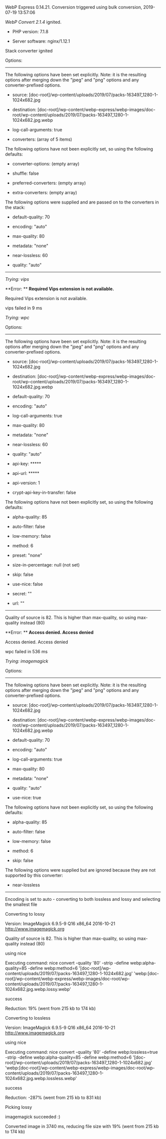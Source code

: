 WebP Express 0.14.21. Conversion triggered using bulk conversion, 2019-07-19 13:57:06

*WebP Convert 2.1.4*  ignited.
- PHP version: 7.1.8
- Server software: nginx/1.12.1

Stack converter ignited

Options:
------------
The following options have been set explicitly. Note: it is the resulting options after merging down the "jpeg" and "png" options and any converter-prefixed options.
- source: [doc-root]/wp-content/uploads/2019/07/packs-163497_1280-1-1024x682.jpg
- destination: [doc-root]/wp-content/webp-express/webp-images/doc-root/wp-content/uploads/2019/07/packs-163497_1280-1-1024x682.jpg.webp
- log-call-arguments: true
- converters: (array of 5 items)

The following options have not been explicitly set, so using the following defaults:
- converter-options: (empty array)
- shuffle: false
- preferred-converters: (empty array)
- extra-converters: (empty array)

The following options were supplied and are passed on to the converters in the stack:
- default-quality: 70
- encoding: "auto"
- max-quality: 80
- metadata: "none"
- near-lossless: 60
- quality: "auto"
------------


*Trying: vips* 

**Error: ** **Required Vips extension is not available.** 
Required Vips extension is not available.
vips failed in 9 ms

*Trying: wpc* 

Options:
------------
The following options have been set explicitly. Note: it is the resulting options after merging down the "jpeg" and "png" options and any converter-prefixed options.
- source: [doc-root]/wp-content/uploads/2019/07/packs-163497_1280-1-1024x682.jpg
- destination: [doc-root]/wp-content/webp-express/webp-images/doc-root/wp-content/uploads/2019/07/packs-163497_1280-1-1024x682.jpg.webp
- default-quality: 70
- encoding: "auto"
- log-call-arguments: true
- max-quality: 80
- metadata: "none"
- near-lossless: 60
- quality: "auto"
- api-key: *****
- api-url: *****
- api-version: 1
- crypt-api-key-in-transfer: false

The following options have not been explicitly set, so using the following defaults:
- alpha-quality: 85
- auto-filter: false
- low-memory: false
- method: 6
- preset: "none"
- size-in-percentage: null (not set)
- skip: false
- use-nice: false
- secret: ""
- url: ""
------------

Quality of source is 82. This is higher than max-quality, so using max-quality instead (80)

**Error: ** **Access denied. Access denied** 
Access denied. Access denied
wpc failed in 536 ms

*Trying: imagemagick* 

Options:
------------
The following options have been set explicitly. Note: it is the resulting options after merging down the "jpeg" and "png" options and any converter-prefixed options.
- source: [doc-root]/wp-content/uploads/2019/07/packs-163497_1280-1-1024x682.jpg
- destination: [doc-root]/wp-content/webp-express/webp-images/doc-root/wp-content/uploads/2019/07/packs-163497_1280-1-1024x682.jpg.webp
- default-quality: 70
- encoding: "auto"
- log-call-arguments: true
- max-quality: 80
- metadata: "none"
- quality: "auto"
- use-nice: true

The following options have not been explicitly set, so using the following defaults:
- alpha-quality: 85
- auto-filter: false
- low-memory: false
- method: 6
- skip: false

The following options were supplied but are ignored because they are not supported by this converter:
- near-lossless
------------

Encoding is set to auto - converting to both lossless and lossy and selecting the smallest file

Converting to lossy
Version: ImageMagick 6.9.5-9 Q16 x86_64 2016-10-21 http://www.imagemagick.org
Quality of source is 82. This is higher than max-quality, so using max-quality instead (80)
using nice
Executing command: nice convert -quality '80' -strip -define webp:alpha-quality=85 -define webp:method=6 '[doc-root]/wp-content/uploads/2019/07/packs-163497_1280-1-1024x682.jpg' 'webp:[doc-root]/wp-content/webp-express/webp-images/doc-root/wp-content/uploads/2019/07/packs-163497_1280-1-1024x682.jpg.webp.lossy.webp'
success
Reduction: 19% (went from 215 kb to 174 kb)

Converting to lossless
Version: ImageMagick 6.9.5-9 Q16 x86_64 2016-10-21 http://www.imagemagick.org
using nice
Executing command: nice convert -quality '80' -define webp:lossless=true -strip -define webp:alpha-quality=85 -define webp:method=6 '[doc-root]/wp-content/uploads/2019/07/packs-163497_1280-1-1024x682.jpg' 'webp:[doc-root]/wp-content/webp-express/webp-images/doc-root/wp-content/uploads/2019/07/packs-163497_1280-1-1024x682.jpg.webp.lossless.webp'
success
Reduction: -287% (went from 215 kb to 831 kb)

Picking lossy
imagemagick succeeded :)

Converted image in 3740 ms, reducing file size with 19% (went from 215 kb to 174 kb)
